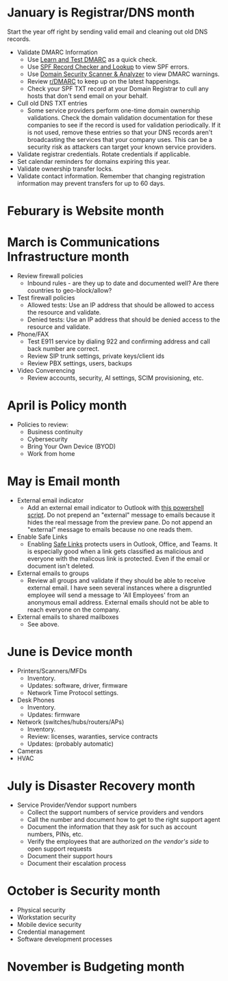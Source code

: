 # January is Registrar/DNS month
Start the year off right by sending valid email and cleaning out old DNS records.
- Validate DMARC Information
  - Use [Learn and Test DMARC](https://www.learndmarc.com/) as a quick check.
  - Use [SPF Record Checker and Lookup](https://easydmarc.com/tools/spf-lookup) to view SPF errors.
  - Use [Domain Security Scanner & Analyzer](https://easydmarc.com/tools/domain-scanner) to view DMARC warnings.
  - Review [r/DMARC](https://www.reddit.com/r/DMARC) to keep up on the latest happenings.
  - Check your SPF TXT record at your Domain Registrar to cull any hosts that don't send email on your behalf.
- Cull old DNS TXT entries
  - Some service providers perform one-time domain ownership validations.  Check the domain validation documentation for these companies to see if the record is used for validation periodically.  If it is not used, remove these entries so that your DNS records aren't broadcasting the services that your company uses.  This can be a security risk as attackers can target your known service providers.
- Validate registrar credentials.  Rotate credentials if applicable.  
- Set calendar reminders for domains expiring this year.
- Validate ownership transfer locks.
- Validate contact information.  Remember that changing registration information may prevent transfers for up to 60 days.

# Feburary is Website month

# March is Communications Infrastructure month
- Review firewall policies
  - Inbound rules - are they up to date and documented well?  Are there countries to geo-block/allow?
- Test firewall policies
  - Allowed tests: Use an IP address that should be allowed to access the resource and validate.
  - Denied tests: Use an IP address that should be denied access to the resource and validate.
- Phone/FAX
  - Test E911 service by dialing 922 and confirming address and call back number are correct.
  - Review SIP trunk settings, private keys/client ids
  - Review PBX settings, users, backups
- Video Converencing
  - Review accounts, security, AI settings, SCIM provisioning, etc.

# April is Policy month
- Policies to review:
  - Business continuity
  - Cybersecurity
  - Bring Your Own Device (BYOD)
  - Work from home

# May is Email month
- External email indicator
  - Add an external email indicator to Outlook with [this powershell script](email_external.ps1).  Do not prepend an "external" message to emails because it hides the real message from the preview pane.  Do not append an "external" message to emails because no one reads them.
- Enable Safe Links
  - Enabling [Safe Links](https://learn.microsoft.com/en-us/defender-office-365/safe-links-policies-configure) protects users in Outlook, Office, and Teams.  It is especially good when a link gets classified as malicious and everyone with the malicous link is protected.  Even if the email or document isn't deleted.
- External emails to groups
  - Review all groups and validate if they should be able to receive external email.  I have seen several instances where a disgruntled employee will send a message to 'All Employees' from an anonymous email address.  External emails should not be able to reach everyone on the company.
- External emails to shared mailboxes
  - See above.

# June is Device month
- Printers/Scanners/MFDs
  - Inventory.
  - Updates: software, driver, firmware
  - Network Time Protocol settings.
- Desk Phones
  - Inventory.
  - Updates: firmware
- Network (switches/hubs/routers/APs)
  - Inventory.
  - Review: licenses, waranties, service contracts
  - Updates: (probably automatic)
- Cameras
- HVAC

# July is Disaster Recovery month
- Service Provider/Vendor support numbers
  - Collect the support numbers of service providers and vendors
  - Call the number and document how to get to the right support agent
  - Document the information that they ask for such as account numbers, PINs, etc.
  - Verify the employees that are authorized *on the vendor's side* to open support requests
  - Document their support hours
  - Document their escalation process

# October is Security month
- Physical security
- Workstation security
- Mobile device security
- Credential management
- Software development processes

# November is Budgeting month
